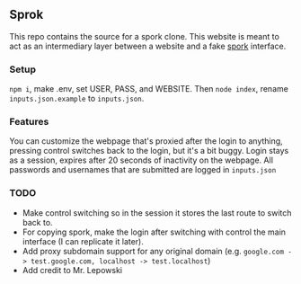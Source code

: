 ## Sprok

This repo contains the source for a spork clone. This website is meant to act as an intermediary layer between a website and a fake [spork](https://app.spork.school/) interface.

### Setup

`npm i`, make .env, set USER, PASS, and WEBSITE. Then `node index`, rename `inputs.json.example` to `inputs.json`.

### Features

You can customize the webpage that's proxied after the login to anything, pressing control switches back to the login, but it's a bit buggy. Login stays as a session, expires after 20 seconds of inactivity on the webpage. All passwords and usernames that are submitted are logged in `inputs.json`

### TODO

- Make control switching so in the session it stores the last route to switch back to.
- For copying spork, make the login after switching with control the main interface (I can replicate it later).
- Add proxy subdomain support for any original domain (e.g. `google.com -> test.google.com, localhost -> test.localhost`)
- Add credit to Mr. Lepowski
